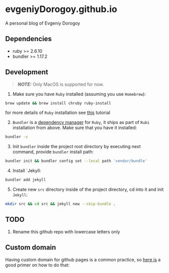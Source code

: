 # evgeniyDorogoy.github.io

A personal blog of Evgeniy Dorogoy

## Dependencies
* ruby >= 2.6.10
* bundler >= 1.17.2

## Development

> **_NOTE:_** Only MacOS is supported for now.

1. Make sure you have `Ruby` installed (assuming you use `Homebrew`):

```bash
brew update && brew install chruby ruby-install
```

for more details of `Ruby` installation 
see [this](https://www.moncefbelyamani.com/how-to-install-xcode-homebrew-git-rvm-ruby-on-mac/) tutorial

2. `Bundler` is a [dependency manager](https://bundler.io/) for `Ruby`, 
it ships as part of `Rubi` installation from above. Make sure that you have it installed:

```bash
bundler -v
```

3. Init `bundler` inside the project root directory by executing next command, provide 
`bundler` install path:

```bash
bundler init && bundler config set --local path 'vendor/bundle'
```

4. Install `Jekyll:
```bash
bundler add jekyll
```

5. Create new `src` directory inside of the project directory, cd into it and init `Jekyll`:

```bash
mkdir src && cd src && jekyll new --skip-bundle .
```

## TODO

1. Rename this github repo with lowercase letters only

## Custom domain
Having custom domain for github pages is a common practice, so 
[here is](https://medium.com/@benwiz/how-to-deploy-github-pages-with-aws-route-53-registered-custom-domain-and-force-https-bbea801e5ea3) a good primer on how to do that:

